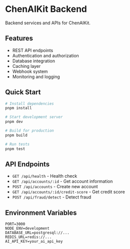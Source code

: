 # ChenAIKit Backend

Backend services and APIs for ChenAIKit.

## Features

- REST API endpoints
- Authentication and authorization
- Database integration
- Caching layer
- Webhook system
- Monitoring and logging

## Quick Start

```bash
# Install dependencies
pnpm install

# Start development server
pnpm dev

# Build for production
pnpm build

# Run tests
pnpm test
```

## API Endpoints

- `GET /api/health` - Health check
- `GET /api/accounts/:id` - Get account information
- `POST /api/accounts` - Create new account
- `GET /api/accounts/:id/credit-score` - Get credit score
- `POST /api/fraud/detect` - Detect fraud

## Environment Variables

```env
PORT=3000
NODE_ENV=development
DATABASE_URL=postgresql://...
REDIS_URL=redis://...
AI_API_KEY=your_ai_api_key
```

